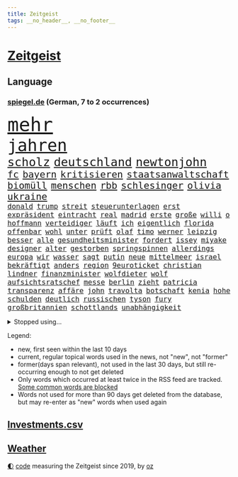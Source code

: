 ```yaml
---
title: Zeitgeist
tags: __no_header__, __no_footer__
---
```


# [Zeitgeist](https://oliz.io/zeitgeist/)

## Language

<h3><a href="https://www.spiegel.de" target="_blank">spiegel.de</a> (German, 7 to 2 occurrences)</h3>
<p style="font-family:monospace">
<span style="font-size:32pt"><a href="news_links.html#mehr" class="current">mehr</a></span>
<br>
<span style="font-size:28pt"><a href="news_links.html#jahren" class="current">jahren</a></span>
<br>
<span style="font-size:20pt"><a href="news_links.html#scholz" class="current">scholz</a></span>
<span style="font-size:20pt"><a href="news_links.html#deutschland" class="current">deutschland</a></span>
<span style="font-size:20pt"><a href="news_links.html#newtonjohn" class="new">newtonjohn</a></span>
<br>
<span style="font-size:16pt"><a href="news_links.html#fc" class="current">fc</a></span>
<span style="font-size:16pt"><a href="news_links.html#bayern" class="current">bayern</a></span>
<span style="font-size:16pt"><a href="news_links.html#kritisieren" class="current">kritisieren</a></span>
<span style="font-size:16pt"><a href="news_links.html#staatsanwaltschaft" class="current">staatsanwaltschaft</a></span>
<span style="font-size:16pt"><a href="news_links.html#biomüll" class="new">biomüll</a></span>
<span style="font-size:16pt"><a href="news_links.html#menschen" class="current">menschen</a></span>
<span style="font-size:16pt"><a href="news_links.html#rbb" class="current">rbb</a></span>
<span style="font-size:16pt"><a href="news_links.html#schlesinger" class="current">schlesinger</a></span>
<span style="font-size:16pt"><a href="news_links.html#olivia" class="current">olivia</a></span>
<span style="font-size:16pt"><a href="news_links.html#ukraine" class="current">ukraine</a></span>
<br>
<span style="font-size:12pt"><a href="news_links.html#donald" class="current">donald</a></span>
<span style="font-size:12pt"><a href="news_links.html#trump" class="current">trump</a></span>
<span style="font-size:12pt"><a href="news_links.html#streit" class="current">streit</a></span>
<span style="font-size:12pt"><a href="news_links.html#steuerunterlagen" class="new">steuerunterlagen</a></span>
<span style="font-size:12pt"><a href="news_links.html#erst" class="current">erst</a></span>
<span style="font-size:12pt"><a href="news_links.html#expräsident" class="current">expräsident</a></span>
<span style="font-size:12pt"><a href="news_links.html#eintracht" class="current">eintracht</a></span>
<span style="font-size:12pt"><a href="news_links.html#real" class="current">real</a></span>
<span style="font-size:12pt"><a href="news_links.html#madrid" class="current">madrid</a></span>
<span style="font-size:12pt"><a href="news_links.html#erste" class="current">erste</a></span>
<span style="font-size:12pt"><a href="news_links.html#große" class="current">große</a></span>
<span style="font-size:12pt"><a href="news_links.html#willi" class="current">willi</a></span>
<span style="font-size:12pt"><a href="news_links.html#o" class="new">o</a></span>
<span style="font-size:12pt"><a href="news_links.html#hoffmann" class="current">hoffmann</a></span>
<span style="font-size:12pt"><a href="news_links.html#verteidiger" class="current">verteidiger</a></span>
<span style="font-size:12pt"><a href="news_links.html#läuft" class="current">läuft</a></span>
<span style="font-size:12pt"><a href="news_links.html#ich" class="current">ich</a></span>
<span style="font-size:12pt"><a href="news_links.html#eigentlich" class="current">eigentlich</a></span>
<span style="font-size:12pt"><a href="news_links.html#florida" class="current">florida</a></span>
<span style="font-size:12pt"><a href="news_links.html#offenbar" class="current">offenbar</a></span>
<span style="font-size:12pt"><a href="news_links.html#wohl" class="current">wohl</a></span>
<span style="font-size:12pt"><a href="news_links.html#unter" class="current">unter</a></span>
<span style="font-size:12pt"><a href="news_links.html#prüft" class="current">prüft</a></span>
<span style="font-size:12pt"><a href="news_links.html#olaf" class="current">olaf</a></span>
<span style="font-size:12pt"><a href="news_links.html#timo" class="current">timo</a></span>
<span style="font-size:12pt"><a href="news_links.html#werner" class="current">werner</a></span>
<span style="font-size:12pt"><a href="news_links.html#leipzig" class="current">leipzig</a></span>
<span style="font-size:12pt"><a href="news_links.html#besser" class="current">besser</a></span>
<span style="font-size:12pt"><a href="news_links.html#alle" class="current">alle</a></span>
<span style="font-size:12pt"><a href="news_links.html#gesundheitsminister" class="current">gesundheitsminister</a></span>
<span style="font-size:12pt"><a href="news_links.html#fordert" class="current">fordert</a></span>
<span style="font-size:12pt"><a href="news_links.html#issey" class="new">issey</a></span>
<span style="font-size:12pt"><a href="news_links.html#miyake" class="new">miyake</a></span>
<span style="font-size:12pt"><a href="news_links.html#designer" class="current">designer</a></span>
<span style="font-size:12pt"><a href="news_links.html#alter" class="current">alter</a></span>
<span style="font-size:12pt"><a href="news_links.html#gestorben" class="current">gestorben</a></span>
<span style="font-size:12pt"><a href="news_links.html#springspinnen" class="new">springspinnen</a></span>
<span style="font-size:12pt"><a href="news_links.html#allerdings" class="current">allerdings</a></span>
<span style="font-size:12pt"><a href="news_links.html#europa" class="current">europa</a></span>
<span style="font-size:12pt"><a href="news_links.html#wir" class="current">wir</a></span>
<span style="font-size:12pt"><a href="news_links.html#wasser" class="current">wasser</a></span>
<span style="font-size:12pt"><a href="news_links.html#sagt" class="current">sagt</a></span>
<span style="font-size:12pt"><a href="news_links.html#putin" class="current">putin</a></span>
<span style="font-size:12pt"><a href="news_links.html#neue" class="current">neue</a></span>
<span style="font-size:12pt"><a href="news_links.html#mittelmeer" class="current">mittelmeer</a></span>
<span style="font-size:12pt"><a href="news_links.html#israel" class="current">israel</a></span>
<span style="font-size:12pt"><a href="news_links.html#bekräftigt" class="current">bekräftigt</a></span>
<span style="font-size:12pt"><a href="news_links.html#anders" class="current">anders</a></span>
<span style="font-size:12pt"><a href="news_links.html#region" class="current">region</a></span>
<span style="font-size:12pt"><a href="news_links.html#9euroticket" class="current">9euroticket</a></span>
<span style="font-size:12pt"><a href="news_links.html#christian" class="current">christian</a></span>
<span style="font-size:12pt"><a href="news_links.html#lindner" class="current">lindner</a></span>
<span style="font-size:12pt"><a href="news_links.html#finanzminister" class="current">finanzminister</a></span>
<span style="font-size:12pt"><a href="news_links.html#wolfdieter" class="new">wolfdieter</a></span>
<span style="font-size:12pt"><a href="news_links.html#wolf" class="current">wolf</a></span>
<span style="font-size:12pt"><a href="news_links.html#aufsichtsratschef" class="current">aufsichtsratschef</a></span>
<span style="font-size:12pt"><a href="news_links.html#messe" class="current">messe</a></span>
<span style="font-size:12pt"><a href="news_links.html#berlin" class="current">berlin</a></span>
<span style="font-size:12pt"><a href="news_links.html#zieht" class="current">zieht</a></span>
<span style="font-size:12pt"><a href="news_links.html#patricia" class="current">patricia</a></span>
<span style="font-size:12pt"><a href="news_links.html#transparenz" class="current">transparenz</a></span>
<span style="font-size:12pt"><a href="news_links.html#affäre" class="current">affäre</a></span>
<span style="font-size:12pt"><a href="news_links.html#john" class="current">john</a></span>
<span style="font-size:12pt"><a href="news_links.html#travolta" class="new">travolta</a></span>
<span style="font-size:12pt"><a href="news_links.html#botschaft" class="current">botschaft</a></span>
<span style="font-size:12pt"><a href="news_links.html#kenia" class="current">kenia</a></span>
<span style="font-size:12pt"><a href="news_links.html#hohe" class="current">hohe</a></span>
<span style="font-size:12pt"><a href="news_links.html#schulden" class="current">schulden</a></span>
<span style="font-size:12pt"><a href="news_links.html#deutlich" class="current">deutlich</a></span>
<span style="font-size:12pt"><a href="news_links.html#russischen" class="current">russischen</a></span>
<span style="font-size:12pt"><a href="news_links.html#tyson" class="current">tyson</a></span>
<span style="font-size:12pt"><a href="news_links.html#fury" class="new">fury</a></span>
<span style="font-size:12pt"><a href="news_links.html#großbritannien" class="current">großbritannien</a></span>
<span style="font-size:12pt"><a href="news_links.html#schottlands" class="current">schottlands</a></span>
<span style="font-size:12pt"><a href="news_links.html#unabhängigkeit" class="current">unabhängigkeit</a></span>
</p>
<details>
<summary>Stopped using...</summary>
<p class="former" style="font-size:12pt">
show(657) appelliert(656) echte(656) entdeckte(656) kurzfristig(656) beispiel(655) entdeckung(655) maria(655) masken(655) angeordnet(654) depressionen(654) gefährlichen(654) krankenhäusern(654) leeren(654) stärken(654) versuchten(654) 44(653) ausschreitungen(653) bewährung(653) meghan(653) meinung(653) queen(653) villa(653) zentrum(653) atmosphäre(652) beantragen(652) dauer(652) erfahren(652) erteilt(652) guter(652) spdpolitiker(652) stößt(652) christine(651) entdeckten(651) gutachten(651) landesregierung(651) lukaschenko(651) hinweisen(650) häufen(650) jahrzehntelang(650) nannte(650) nba(650) verdachts(650) vorstand(650) aufruf(649) heftige(649) klimawandels(649) million(649) neuem(649) riss(649) spielraum(649) behandlung(648) belasten(648) einzug(648) entschuldigt(648) gefährlicher(648) gegangen(648) jüngeren(648) lockdown(648) länge(648) militärs(648) miteinander(648) schnelle(648) theater(648) verzweifelt(648) zweier(648) 2015(647) ausgezeichnet(647) blockieren(647) boeing(647) bundestagswahl(647) einstieg(647) hinterlassen(647) mitarbeitern(647) online(647) schadet(647) schlimm(647) schnee(647) vorliegt(647) wütend(647) zählen(647) 12(646) abgeordneten(646) anleger(646) bestraft(646) co(646) junger(646) rechts(646) tieren(646) unmut(646) warentest(646) eskalieren(645) größter(645) hongkong(645) hunde(645) internen(645) kanzleramt(645) kaputt(645) körperverletzung(645) mönchengladbach(645) nigeria(645) radsport(645) weitet(645) allianz(644) bekämpfung(644) innenministerium(644) keller(644) kindesmissbrauch(644) schiedsrichter(644) schien(644) verraten(644) wort(644) anwälte(643) befand(643) beginnen(643) beschluss(643) favoriten(643) finanziell(643) frische(643) klären(643) lebens(643) politikerinnen(643) schwangere(643) senkt(643) vergangene(643) verschiebt(643) überprüft(643) klimapolitik(642) konzentrieren(642) plaßmann(642) stuttmann(642) tennis(642) weite(642) erheben(641) medikamente(641) werke(641) beteiligung(640) demonstrationen(640) tauchen(640) weltwirtschaft(640) herr(639) schwindet(638) torhüter(638) fußballer(637) verbindet(637) wähler(637) beteiligen(636) lieferten(636) william(636) 600(635) schwerem(635) nachbarn(634) psychische(633) dran(632) einschränkungen(632) richard(632) überprüfen(632) impfen(631) kooperation(631) olympische(631) mecklenburgvorpommern(630) analysiert(629) nachts(629) begriff(627) fernsehen(627) monats(627) einschätzung(626) vieles(626) februar(625) schrecken(625) vorteile(625) ähnliche(625) pandemiebekämpfung(623) papier(623) regierungserklärung(623) großem(622) apps(621) mitarbeiterin(621) griechischen(620) insolvenz(620) landesweit(620) stört(620) niederländischen(619) rang(618) dramatischen(617) krisen(616) schritten(614) festhalten(613) runden(612) provoziert(611) präsidentschaft(611) uhaft(610) afrikas(609) smartphones(608) veränderungen(606) prägte(605) erfolgreichen(603) karlsruhe(598) abschluss(595) mehren(591) farbe(590) strukturen(590) cdu/csu(588) rolf(586) billiger(583) 58(573) nachrichtenagentur(551) iv(544) glasgow(542) vormarsch(523) stärkste(520) unzureichend(513) verlusten(511) finanziellen(498) universitäten(496) stimmenfang(493) elfjährigen(491) orte(489) gekippt(487) investor(479) daily(469) übrig(468) joseph(467) kubicki(459) zwischenfall(454) eskalierte(448) klimaaktivisten(447) grünes(435) vorgang(417) kugel(415) autofahrern(413) verließ(413) argument(405) treibstoff(405) ausgestellt(404) geflüchtet(404) knochen(404) mangelware(402) rohstoffe(401) befragung(400) seither(396) versichert(392) lee(391) sergej(391) leichten(390) rereportage(390) tickets(389) terroranschlag(388) erlag(386) auswärtige(385) spitzenpolitiker(382) freigesprochen(381) europol(380) coup(373) assange(370) wikileaksgründer(370) chaotischen(369) venedig(367) sichtbar(366) hanau(365) c(363) konzentriert(362) camp(355) fluten(354) pegasus(352) zerschlagen(351) fraktion(349) russischem(346) supermärkte(346) erweisen(345) handelsverband(344) schuhe(343) sprint(343) analysten(339) nachträglich(339) angemeldet(336) anlage(334) löschen(332) verteuern(332) regierte(329) geleistet(328) chappatte(327) anhängern(326) vorhang(323) gemeinschaft(322) haushalt(322) müttern(319) unterschiedlicher(318) lutz(317) befreiung(316) manuela(310) bali(305) trage(299) vorfeld(299) worum(299) befragt(295) erzbischof(295) bitcoins(294) personelle(293) abtreibung(292) redet(292) eindringlich(291) emotionen(291) renten(291) umgebracht(291) exportiert(290) straftaten(290) natostaaten(288) auftritten(287) gefeuert(286) kunstwerke(286) ampelregierung(284) aussichten(281) presseschau(279) begrüßen(277) leise(277) knappheit(276) nachziehen(276) volksverhetzung(276) saal(275) parlamentarier(274) beantwortet(272) kälte(272) einsturz(270) rotterdam(270) sauer(270) coronalage(269) gewaltsamer(267) abu(266) kardashian(262) lockt(261) unbekannter(260) swr(258) geopolitische(256) bayernprofi(255) beitreten(252) michel(250) hinsicht(249) separatisten(249) bescheid(246) solcher(246) dunkeln(245) schusswaffen(245) ungestört(243) quält(238) versicherung(237) entsteht(235) strompreise(235) rekordsumme(234) bewirken(233) lebenslang(233) museen(233) auseinandersetzungen(231) kontrollierte(231) vietnam(231) strafstoß(229) lehrerinnen(227) sagten(227) explodieren(226) lasse(226) schwein(226) landeten(225) keeper(223) käme(223) mitleid(223) ministerinnen(222) unterzeichnen(221) unterirdischen(220) funklöcher(218) texte(217) falsches(216) männlichkeit(216) verteuert(215) bemerkenswerte(214) totschlags(214) telefonieren(212) traditionellen(212) beziehen(211) antrittsbesuch(210) südpazifik(209) gefühle(208) pool(208) pur(205) berger(203) chinesisches(203) nadal(203) bredouille(202) busse(201) autozulieferer(200) erkrankungen(200) flugzeugen(200) stuhl(198) verpflichtung(198) kannten(197) schaulustige(197) supermärkten(197) match(195) aufwendig(193) luhansk(193) gefeierten(189) städtetag(188) verlangte(188) weitreichend(188) absolut(187) jubiläum(187) unternehmens(187) verkaufte(185) protestierenden(184) sony(184) damalige(182) jr(180) angestiegen(178) orden(178) knappes(177) buckinghampalast(175) klimaschädliche(175) klitschko(175) methan(175) siebenjährige(175) vitali(175) royal(174) verzweifeln(174) wahlrechtsreform(174) braut(173) teilten(173) eigner(172) felsen(172) reuters(171) abzuwenden(170) frankfurts(170) neuerung(170) beschuldigte(169) ergeben(169) macher(169) zahlungen(168) aneinander(167) bitter(167) abstellen(166) misstrauensvotum(165) weltkriegs(165) österreicher(165) neil(164) premierministerin(164) young(164) überzeugung(164) hinweg(163) luftfahrt(163) siegeszug(163) versteckte(163) berlusconi(162) silvio(162) toryabgeordneter(160) beckham(159) cyberangriff(158) iga(158) schnellste(158) świątek(158) anhalten(157) fraglich(157) herum(156) oppositionellen(156) rekonstruktion(155) 1982(154) 250000(153) bejubelt(153) bezos(153) jacht(153) ohio(153) außergewöhnlich(152) sturmböen(152) zivilen(152) krasse(151) torwart(151) nestlé(150) polizistin(150) wilhelmshaven(150) begleiten(149) ökostrom(149) augenzeugen(148) betrugs(146) verhilft(146) triumphiert(145) vereinigung(145) beraterin(144) dreharbeiten(144) neunten(144) terroranschläge(144) belohnt(143) begehrt(142) überlebende(142) abbau(141) abdeslam(141) gefolgt(140) grey(140) mau(140) menschliches(140) gestärkt(139) gewinnerin(139) 1100(138) mittagspause(138) siegesserie(138) sklaverei(138) brandenburger(136) schläger(136) sicherheitsinteressen(136) zentraler(136) rechtsextremist(135) tankt(135) überweisen(135) betreiben(134) dienste(134) missbrauchsprozess(134) plätzen(134) verlangten(133) feierlichkeiten(132) kleben(132) stabil(132) anlässlich(131) auflösen(131) konkretisiert(131) töchter(131) fritz(130) umbenannt(130) unsicher(130) verliehen(130) beugt(129) hörte(129) geschosse(128) ausfällen(127) offizieller(127) mobil(126) söldner(126) vereinbaren(126) bekundet(125) dog(125) importe(124) waffenlobby(124) willens(124) evakuierungen(122) fußballverband(122) jochen(122) h(121) schnellere(121) aktionär(120) empören(120) zugunglück(120) bombardierung(119) islam(119) rahmen(119) sorokin(119) absichtlich(118) bestehenden(118) bewusst(118) iwan(118) unfällen(118) boxer(116) dylan(116) gelassenheit(115) derartige(114) oligarch(114) 25jähriger(113) modernen(113) offiziere(113) glaube(112) interessantesten(112) trinkwasser(112) wiederaufbau(112) alassad(111) baschar(111) militärbündnisses(111) reduzierung(110) vereinbarte(110) g20(108) herrschte(108) zugelegt(108) merke(107) traktoren(107) legalisieren(106) aramco(105) erteilen(105) saudi(105) überlebenden(105) ausrichten(104) bestreiten(104) einkaufszentrum(104) tegernsee(104) nordmazedonien(103) rechnungshof(103) mysteriöse(102) drohe(101) gerüstet(100) zurückgedrängt(100) asphalt(99) entfernten(99) fellner(99) flexibel(99) staatstragend(99) abzusetzen(98) angeschlagene(98) jean(98) bräutigam(97) g7(97) rennserie(97) treue(97) mandat(96) tatverdächtiger(96) speichern(95) 34jähriger(94) beliebter(94) butscha(94) cambridge(93) wahllos(93) zeugnis(93) waggon(92) lernrückstände(90) lieferanten(90) umzugehen(90) warteten(90) verbreiteten(89) antisemiten(88) authentische(88) eliteeinheit(88) geeignet(88) iaea(88) lieferproblemen(88) stinkefinger(88) ukrainebotschafter(88) gravierende(87) anrecht(86) beleuchtung(86) iserlohn(86) kulturwissenschaftlerin(86) präsidentschaftswahlen(86) techmilliardär(86) abrufbar(85) b(85) coronajahren(85) markle(85) arminia(84) ausbeutung(84) halbfinaleinzug(84) multimilliardär(84) qualifying(84) regierungsmitglieder(84) usmusiker(84) aufschwingt(83) cameron(83) michigan(83) samstagnachmittag(83) thermometer(83) endkunden(82) fahnder(82) festland(82) garmischpartenkirchen(82) jahrhundertflut(82) jesus(82) recherchen(82) taifun(82) tierliebe(82) witze(82) betrugsvorwürfen(81) datenschützer(81) gesamtsieg(81) islamist(81) junior(81) kopfsteinpflaster(81) nachvollziehbar(81) sjewjerodonezk(81) steile(81) touristenziel(81) akteure(80) coronazeit(80) hilfreich(80) reif(80) sollt(80) stadien(80) umrüsten(80) vereinbar(80) weizenimporte(80) chicago(79) krawallen(79) dhl(78) exfraktionschef(78) fahrräder(78) mischung(78) netzbetreiber(78) puigdemont(78) stürmte(78) südchinesischen(78) exregierungschef(77) gras(77) leonard(77) mobilfunk(77) teures(77) zelebriert(77) franzosen(76) kante(76) liiert(76) nacheinander(76) rice(76) warnende(76) überfüllten(76) ausgerutscht(75) niedersächsische(75) sau(75) unterlag(75) ausfuhren(74) cern(74) ferienhaus(74) hitzig(74) hongkonger(74) mitschnitt(74) nachgerechnet(74) teilchenbeschleuniger(74) twitterübernahme(74) wahlkampfveranstaltung(74) händeringend(73) querdenken(73) schlammschlacht(73) tenniswelt(73) virtuell(73) erhobenen(72) jungstar(72) wütende(72) beratern(71) berüchtigter(71) hilfsleistungen(71) lettischen(71) lustig(71) niedrigere(71) zustände(71) 91jährige(70) avatar(70) entschädigen(70) israelis(70) medienmogul(70) ukrainekonferenz(70) zusammenkunft(70) allenfalls(69) auswählen(69) herausgekommen(69) set(69) topspielerin(69) zahlungsmittel(69) bewährte(68) filmset(68) nachnamen(68) einstecken(67) hochzeiten(67) mittelfinger(67) umbringen(67) unterrichten(67) entbunden(66) lösegeld(66) meisterleistung(66) schlangeninsel(66) stoffen(66) verheiratet(66) verstrickt(66) zaubern(66) dolly(65) erwog(65) foul(65) schwarzfahrer(65) stiehlt(65) tyrann(65) umzubringen(65) wissenschaftlern(65) bezwingt(64) dubiose(64) entwendet(64) grenzschutzagentur(64) vermittelte(64) volksfest(64) batterie(63) empfindet(63) erlass(63) fährte(63) g20gipfel(63) gucci(63) verona(63) einzelner(62) gegründeten(62) klimakatastrophe(62) spice(62) unternehmern(62) wehrte(62) erschreckend(61) ewigen(61) halbieren(61) insolvenzverwalter(61) miguel(61) r(61) sunday(61) unbewohnbar(61) untersuchungskommission(61) affenpockenvirus(60) arbeitskosten(60) clans(60) erkennbar(60) intellektuelle(60) lernlücken(60) lngterminal(60) nationalisten(60) objekte(60) potenzial(60) schutzschirm(60) zapfsäulen(60) boulevardzeitung(59) kartenzahlungen(59) perspektiven(59) seeleute(59) covid19fällen(58) gestohlene(58) aufzutreten(57) bgh(57) inhaftierter(57) telefone(57) tuchels(57) zumutung(57) einflussnahme(56) gewerkschaftsbund(56) kabinettsmitglied(56) stefanos(56) tsitsipas(56) 184(55) bundesverteidigungsministerin(55) coronaaufholprogramm(55) straßenlaternen(55) usbasketballstar(55) wertvollsten(55) akleh(54) entschädigungen(54) handelsketten(54) massivem(54) schwimmbädern(54) tierschützern(54) glühenden(53) hauptrolle(53) profitierten(53) reiseziel(53) shireen(53) truppenbesuch(53) batterietechnik(52) besitz(52) chefs(52) ibiza(52) juristen(52) rammte(52) tripolis(52) verstörenden(52) borne(51) desaströse(51) laune(51) marcos(51) mitarbeitende(51) schusswaffenattacke(51) wahlrechtskommission(51) élisabeth(51) bewirkt(50) queere(50) totalausfall(50) 59(49) anerkennen(49) botschafterin(49) herzlich(49) kostensteigerungen(49) langjähriger(49) praxen(49) radikalisierte(49) finalen(48) formulierungen(48) regimegegner(48) situationen(48) tobten(48) trainings(48) transit(48) wohlstandsverlust(48) beeinträchtigungen(47) berben(47) verbrennungsmotor(47) ausgebucht(46) einzigen(46) feldmann(46) periode(46) platini(46) todesangst(46) trümmer(46) verspätete(46) vollgas(46) dividende(45) einfangen(45) einsparen(45) jobverlust(45) lösten(45) muskeln(45) rangers(45) zentralbankchef(45) aufgeschoben(44) monatsgehalt(44) nervös(44) ostchinesischen(44) polizeigewalt(44) relegationsspiel(44) unfreiwillige(44) vorteilsannahme(44) wahlkreisen(44) warschaus(44) bundesverwaltungsgerichts(43) charakterlichen(43) gravierend(43) liveticker(43) monatelangem(43) naturkatastrophen(43) ross(43) sexistischer(43) skelett(43) verschütteten(43) berüchtigten(42) schicksale(42) verzeihung(42) weltrangliste(42) bemühte(41) clevere(41) einheimischen(41) handwerker(41) joshua(41) künstlichen(41) olympiaattentat(41) quälte(41) triumphierte(41) burg(40) erkannt(40) lehrergewerkschaften(40) literaturarchiv(40) marbach(40) problemlos(40) sätzen(40) verbreitung(40) verirrte(40) argentinischen(39) banksy(39) crewmitglieder(39) hochzeitsfeier(39) topfavorit(39) wals(39) provozieren(38) senegal(38) adresse(37) angezählt(37) chaotisch(37) debütantin(37) giuseppe(37) knapper(37) matches(37) osnabrück(37) pferde(37) schwuler(37) verschrieben(37) zugestellt(37) chaostage(36) freunden(36) monte(36) olympischen(36) tschechischen(36) 1938(35) 40stundenwoche(35) erstligisten(35) gegenwart(35) vereinsgeschichte(35) wohnungskonzern(35) zelte(35) 34jährige(34) afdlandesverband(34) einzelkritik(34) möbel(34) nehme(34) schieben(34) tankstellen(34) weitergeben(34) arbeitgebern(33) attestiert(33) bergungskräfte(33) dänemarks(33) gesuchten(33) konzertierte(33) risiken(33) unfug(33) carles(32) listet(32) rekordvertrag(32) sudan(32) ziellinie(32) arztpraxen(31) profi(31) aufrecht(30) bleiberecht(30) elmau(30) erbitterte(30) eskapaden(30) g7gipfel(30) gepardflugabwehrpanzer(30) geröll(30) harvey(30) integrierte(30) löcher(30) migrantinnen(30) mob(30) philadelphia(30) rudert(30) schlusssprint(30) urananreicherung(30) übergewinnsteuer(30) doppelschlag(29) fotografinnen(29) regionalen(29) transportieren(29) wmhalbfinale(29) finde(28) geschäftsmann(28) haften(28) intime(28) medienmacher(28) rechtsextrem(28) südchinesisches(28) vries(28) zerrüttet(28) favre(27) kriminalreporter(27) messias(27) teamleistung(27) entgleisten(26) grabstein(26) vorläufigen(26) zusammenhängt(26) 500000(25) einfallen(25) erwartungsgemäß(25) geschaffen(25) halter(25) ikea(25) kugeln(25) nhl(25) plakate(25) skopje(25) stützen(25) verbesserte(25) 31jährigen(24) comingout(24) definieren(24) santos(24) schlange(24) vorübergehende(24) heide(23) klebt(23) kostete(23) zeugenaussagen(23) beast(22) begeht(22) biologie(22) bundeskartellamt(22) erstreiten(22) nachbarschaft(22) schwimmwm(22) sommerreisewelle(22) sowjetrepublik(22) tiroler(22) vorantreiben(22) abonnenten(21) ataman(21) bundes(21) drogeriekette(21) ferda(21) fühlten(21) grande(21) haien(21) spiegelveranstaltung(21) tieres(21) trans(21) tschetschenischen(21) verpflichtend(21) bestie(20) gegensteuern(20) millionenzahlung(20) eigenheim(19) kaltblütige(19) lapid(19) leichnam(19) nordafrika(19) technologie(19) überschwemmen(19) aufbruch(18) bedrohlichere(18) bekennt(18) bestürzung(18) billig(18) flüssigkeit(18) these(18) torpedierte(18) totalenergies(18) achtparteienregierung(17) aktienindex(17) björn(17) erdbeben(17) fdpjustizminister(17) feststellen(17) höcke(17) plünderungen(17) reinhard(17) reservisten(17) südfrankreich(17) theo(17) absurden(16) ausmaße(16) deutschisraelischen(16) hauptfeld(16) jobcenter(16) linksbündnis(16) notenbanken(16) salzgitter(16) schwarzmeerhafen(16) stören(16) wirksamkeit(16) zweikampf(16) 83jähriger(15) antidiskriminierungsbeauftragten(15) bordeaux(15) conte(15) festgefahren(15) gesprengt(15) rechtmäßig(15) stabilisieren(15) 175(14) batterien(14) cyberangriffe(14) denver(14) errichtet(14) grüßen(14) humboldtuniversität(14) ramallah(14) rettungsaktion(14) überführung(14) bandera(13) expertenrat(13) ferienbeginn(13) gestreikt(13) intensivstationen(13) länderspiel(13) atomstrom(12) coronasachverständigenrat(12) rasenmähen(12) usbotschaft(12) verehrung(12) weltfußballerin(12) akute(11) jule(11) niemeier(11) schwächelt(11) total(11) verherrlichte(11) warmen(11)
</p>
</details>
<p>Legend:
<ul>
<li><span class="new">new</span>, first seen within the last 10 days</li>
<li><span class="current">current</span>, regular topical words used in the news, not "new", not "former"</li>
<li><span class="former">former(days span relevant)</span>, not used in the last 30 days, but still re-occurring enough to not get deleted</li>
<li>Only words which occurred at least twice in the RSS feed are tracked. <a href="language/filters.py">Some common words are blocked</a></li>
<li>Words not used for more than 90 days get deleted from the database, but may re-enter as "new" words when used again</li>
</ul>
</p>

## [Investments](investments.html)[.csv](investments.csv)

## [Weather](weather.html)

<footer>
<a href="javascript:toggleTheme()" class="nav">🌓</a>
<a href="https://github.com/ooz/zeitgeist">code</a> measuring the Zeitgeist since 2019, by <a href="https://oliz.io">oz</a>
</footer>
